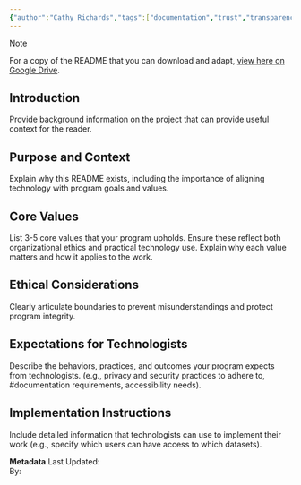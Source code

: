 ```yaml
---
{"author":"Cathy Richards","tags":["documentation","trust","transparency"],"dg-publish":true,"permalink":"/tools-and-templates/values-oriented-readme/","dgPassFrontmatter":true}
---
```



> [!NOTE]
>  For a copy of the README that you can download and adapt, [view here on Google Drive](https://drive.google.com/file/d/1RG-C7AkWBnuqQt_krJ2utb3CtpFsWCrG/view?usp=sharing). 

## Introduction
Provide background information on the project that can provide useful context for the reader.

## Purpose and Context
Explain why this README exists, including the importance of aligning technology with program goals and values.

## Core Values
List 3-5 core values that your program upholds. Ensure these reflect both organizational ethics and practical technology use. Explain why each value matters and how it applies to the work.

## Ethical Considerations
Clearly articulate boundaries to prevent misunderstandings and protect program integrity.

## Expectations for Technologists
Describe the behaviors, practices, and outcomes your program expects from technologists. (e.g., privacy and security practices to adhere to, #documentation requirements, accessibility needs).

## Implementation Instructions
Include detailed information that technologists can use to implement their work (e.g., specify which users can have access to which datasets).


**Metadata**
Last Updated:  
By:
